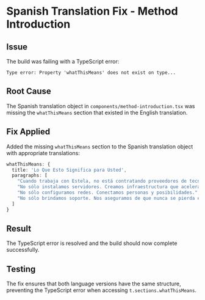 # Spanish Translation Fix - Method Introduction

## Issue
The build was failing with a TypeScript error:
```
Type error: Property 'whatThisMeans' does not exist on type...
```

## Root Cause
The Spanish translation object in `components/method-introduction.tsx` was missing the `whatThisMeans` section that existed in the English translation.

## Fix Applied
Added the missing `whatThisMeans` section to the Spanish translation object with appropriate translations:

```typescript
whatThisMeans: {
  title: 'Lo Que Esto Significa para Usted',
  paragraphs: [
    "Cuando trabaja con Estela, no está contratando proveedores de tecnología que casualmente trabajan con empresas. Está eligiendo traductores que aseguran que la tecnología sirva a su misión.",
    "No sólo instalamos servidores. Creamos infraestructura que acelera su trabajo.",
    "No sólo configuramos redes. Conectamos personas y posibilidades.",
    "No sólo brindamos soporte. Nos aseguramos de que nunca se pierda en la traducción."
  ]
}
```

## Result
The TypeScript error is resolved and the build should now complete successfully.

## Testing
The fix ensures that both language versions have the same structure, preventing the TypeScript error when accessing `t.sections.whatThisMeans`.